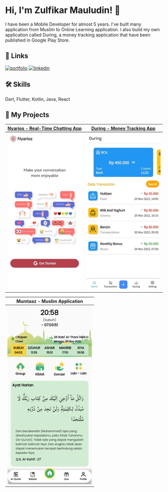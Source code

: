 
# Hi, I'm Zulfikar Mauludin! 👋
I have been a Mobile Developer for almost 5 years. I've built many application from Muslim to Online Learning application. I also build my own application called During, a money tracking application that have been published in Google Play Store. 

## 🔗 Links
[![portfolio](https://img.shields.io/badge/my_portfolio-000?style=for-the-badge&logo=ko-fi&logoColor=white)](https://zuludin.netlify.app/)
[![linkedin](https://img.shields.io/badge/linkedin-0A66C2?style=for-the-badge&logo=linkedin&logoColor=white)](https://www.linkedin.com/in/zulfikar-mauludin-5982b3151/)
## 🛠 Skills
Dart, Flutter, Kotlin, Java, React


## 🚀 My Projects
|[Nyarios - Real-Time Chatting App](https://github.com/zuludin04/nyarios) | [During - Money Tracking App](https://github.com/zuludin04/during) |
|------------|-------------|
|![file](https://raw.githubusercontent.com/zuludin04/zuludin04/main/images/Screenshot_20221120-120546.jpg) | ![food](https://raw.githubusercontent.com/zuludin04/zuludin04/main/images/Screenshot_20221120-210640.jpg)|

|Mumtaaz - Muslim Application |
|------------|
|![file](https://raw.githubusercontent.com/zuludin04/zuludin04/main/images/Screenshot_20221120-205810.png) |
